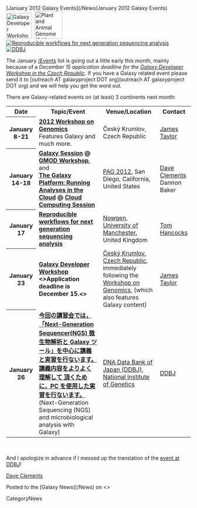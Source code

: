 <div class='newsItemHeader'>[January 2012 Galaxy Events](/News/January 2012 Galaxy Events)</div>

<div class='right'>
<a href='http://evomics.org/workshops/galaxy-developer-workshop/'><img src='/Images/Photos/CeskyKrumlov.jpg' alt='Galaxy Developer Workshop' height="70" /></a>&nbsp;&nbsp;<a href='/Events/PAG2012/'><img src='/Images/Logos/PAGLogo114.png' alt='Plant and Animal Genome (PAG 2012)' height="75" /></a>&nbsp;&nbsp;&nbsp;<a href='http://www.nowgen.org.uk/facilities/events/event.php?id=30'><img src='/Images/Logos/nowgenLogo180.png' alt='Reproducible workflows for next generation sequencing analysis' /></a>&nbsp;&nbsp;&nbsp;<a href='http://www.ddbj.nig.ac.jp/ddbjing/ddbjing.html'><img src='/Images/Logos/DDBJLogo.png' alt='DDBJ' /></a>
</div>

The January [/Events](/Events) list is going out a little early this month, mainly because of a *December 15 application deadline for the [Galaxy Developer Workshop in the Czech Republic](http://evomics.org/workshops/galaxy-developer-workshop/)*.  If you have a Galaxy related event please send it to [outreach AT  galaxyproject DOT org](outreach AT  galaxyproject DOT org) and we will help you get the word out. 

There are Galaxy-related events on (at least) 3 continents next month:

<table>
  <tr class="th" >
    <th> Date </th>
    <th> Topic/Event </th>
    <th> Venue/Location </th>
    <th> Contact </th>
  </tr>
  <tr>
    <th> January 8-21 </th>
    <td> <strong><a href='http://evomics.org/workshops/workshop-on-genomics/2012-genomics-cesky-krumlov/'>2012 Workshop on Genomics</a></strong><br />Features Galaxy and much more.<br /> </td>
    <td> Český Krumlov, Czech Republic </td>
    <td> <a href='/JamesTaylor/'>James Taylor</a> </td>
  </tr>
  <tr>
    <th> January 14-18 </th>
    <td> <strong><a href='http://pag.confex.com/pag/xx/webprogrampreliminary/Paper2350.html'>Galaxy Session</a> @ <a href='http://pag.confex.com/pag/xx/webprogrampreliminary/Session1123.html'>GMOD Workshop</a></strong>, and<br /><strong><a href='http://pag.confex.com/pag/xx/webprogrampreliminary/Paper4623.html'>The Galaxy Platform: Running Analyses in the Cloud</a> @ <a href='http://pag.confex.com/pag/xx/webprogrampreliminary/Session1139.html'>Cloud Computing Session</a></strong> </td>
    <td> <a href='/Events/PAG2012/'>PAG 2012</a>, San Diego, California, United States </td>
    <td> <a href='/DaveClements/'>Dave Clements</a><br />Dannon Baker </td>
  </tr>
  <tr>
    <th> January 17 </th>
    <td> <strong><a href='http://www.nowgen.org.uk/facilities/events/event.php?id=30'>Reproducible workflows for next generation sequencing analysis</a></strong> </td>
    <td> <a href='http://www.nowgen.org.uk/'>Nowgen</a>, <a href='http://www.manchester.ac.uk/'>University of Manchester</a>, United Kingdom </td>
    <td> <a href="mailto:training@nowgen.org.uk">Tom Hancocks</a> </td>
  </tr>
  <tr>
    <th> January 23  </th>
    <td> <strong><a href='http://evomics.org/workshops/galaxy-developer-workshop/'>Galaxy Developer Workshop</a><br /><<span(red)>>Application deadline is December 15.<<span>></strong> </td>
    <td> <a href='http://www.ckrumlov.info/php/'>Český Krumlov, Czech Republic</a>, immediately following the <a href='http://evomics.org/workshops/workshop-on-genomics/2012-genomics-cesky-krumlov/2012'>Workshop on Genomics</a>, (which also features Galaxy content) </td>
    <td> <a href='/JamesTaylor/'>James Taylor</a> </td>
  </tr>
  <tr>
    <th> January 26 </th>
    <td> <strong><a href='http://www.ddbj.nig.ac.jp/ddbjing/ddbjing.html#DDBJ'>今回の講習会では，「Next-Generation Sequencer(NGS) 微生物解析と Galaxy ツール」を中心に講義と実習を行ないます。講義内容をよりよく理解して 頂くために，PC を使用した実習を行ないます。</a></strong><br />(Next-Generation Sequencing (NGS) and microbiological analysis with Galaxy) </td>
    <td> <a href='http://www.ddbj.nig.ac.jp/'>DNA Data Bank of Japan (DDBJ), National Institute of Genetics</a> </td>
    <td> <a href='http://www.ddbj.nig.ac.jp/addresses-j.html'>DDBJ</a> </td>
  </tr>
</table>


<br />

And I apologize in advance if I messed up the translation of the [event at DDBJ](http://www.ddbj.nig.ac.jp/ddbjing/ddbjing.html#DDBJ)!

[Dave Clements](/DaveClements)

<div class='newsItemFooter'>Posted to the [Galaxy News](/News) on <<Date(2011-12-08T21:04:52Z)>></div>

CategoryNews
